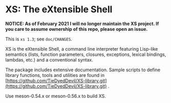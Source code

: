 XS: The eXtensible Shell
========================

**NOTICE: As of February 2021 I will no longer maintain the XS project. If you care to assume ownership of this repo, please open an issue.**

This is `xs 1.3`; see `doc/CHANGES`.

XS is the eXtensible Shell, a command line interpreter featuring
Lisp-like semantics (lists, function parameters, closures, exceptions,
lexical bindings, lambdas, etc.) and a conventional syntax.

The package includes extensive documentation. Sample scripts to define
library functions, tools and utilities are found in
[https://github.com/TieDyedDevil/XS-library.git](https://github.com/TieDyedDevil/XS-library.git)  .

Use meson-0.54.x or meson-0.56.x to build XS.
